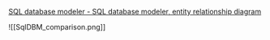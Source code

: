 [SQL database modeler - SQL database modeler, entity relationship diagram](https://sqldbm.com/Home/)

![[SqlDBM_comparison.png]]